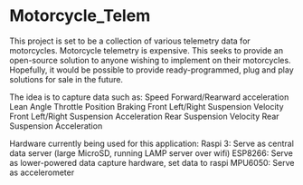 # Motorcycle_Telem


This project is set to be a collection of various telemetry data for motorcycles. Motorcycle telemetry is expensive.
This seeks to provide an open-source solution to anyone wishing to implement on their motorcycles. Hopefully, it would
be possible to provide ready-programmed, plug and play solutions for sale in the future.

The idea is to capture data such as:
  Speed
  Forward/Rearward acceleration
  Lean Angle
  Throttle Position
  Braking
  Front Left/Right Suspension Velocity
  Front Left/Right Suspension Acceleration
  Rear Suspension Velocity
  Rear Suspension Acceleration
  
Hardware currently being used for this application:
  Raspi 3: Serve as central data server (large MicroSD, running LAMP server over wifi)
  ESP8266: Serve as lower-powered data capture hardware, set data to raspi
  MPU6050: Serve as accelerometer
  
